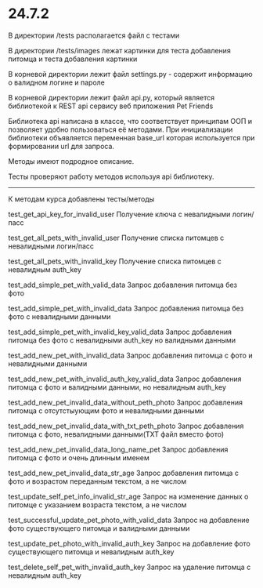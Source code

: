 # 24.7.2


В директории /tests располагается файл с тестами

В директории /tests/images лежат картинки для теста добавления питомца и теста добавления картинки

В корневой директории лежит файл settings.py - содержит информацию о валидном логине и пароле

В корневой директории лежит файл api.py, который является библиотекой к REST api сервису веб приложения Pet Friends

Библиотека api написана в классе, что соответствует принципам ООП и позволяет удобно пользоваться её методами.
При инициализации библиотеки объявляется переменная base_url которая используется при формировании url для запроса.

Методы имеют подродное описание.

Тесты проверяют работу методов используя api библиотеку.


----------------------------------------------------------------------

К методам курса добавлены тесты/методы

test_get_api_key_for_invalid_user
Получение ключа с невалидными логин/пасс

test_get_all_pets_with_invalid_user
Получение списка питомцев с невалидными логин/пасс

test_get_all_pets_with_invalid_key
Получение списка питомцев с невалидным auth_key

test_add_simple_pet_with_valid_data
Запрос добавления питомца без фото

test_add_simple_pet_with_invalid_data
Запрос добавления питомца без фото с невалидными данными

test_add_simple_pet_with_invalid_key_valid_data
Запрос добавления питомца без фото с невалидными auth_key но валидными данными

test_add_new_pet_with_invalid_data
Запрос добавления питомца с фото и невалидными данными

test_add_new_pet_with_invalid_auth_key_valid_data
Запрос добавления питомца с фото и валидными данными, но невалидным auth_key

test_add_new_pet_invalid_data_without_peth_photo
Запрос добавления питомца с отсутстыующим фото и невалидными данными

test_add_new_pet_invalid_data_with_txt_peth_photo
Запрос добавления питомца с фото, невалидными данными(ТХТ файл вместо фото)

test_add_new_pet_invalid_data_long_name_pet
Запрос добавления питомца с фото и очень длинным именем

test_add_new_pet_invalid_data_str_age
Запрос добавления питомца с фото и возрастом переданным текстом, а не числом

test_update_self_pet_info_invalid_str_age
Запрос на изменение данных о питомце с указанием возраста текстом, а не числом

test_successful_update_pet_photo_with_valid_data
Запрос на добавление фото существующего питомца и валидными данными

test_update_pet_photo_with_invalid_auth_key
Запрос на добавление фото существующего питомца и невалидным auth_key

test_delete_self_pet_with_invalid_auth_key
Запрос на удаление питомца с невалидным auth_key
